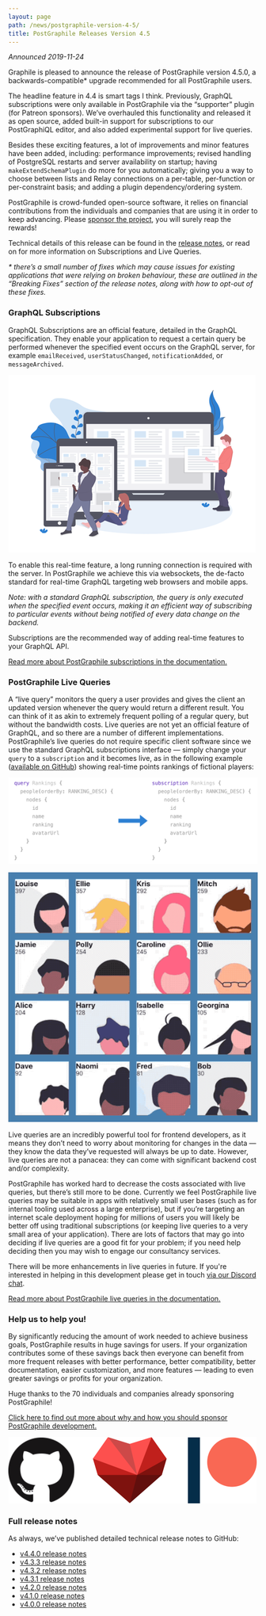 ```yaml
---
layout: page
path: /news/postgraphile-version-4-5/
title: PostGraphile Releases Version 4.5
---
```


_Announced 2019-11-24_

<p class='intro'>
Graphile is pleased to announce the release of PostGraphile version 4.5.0, a backwards-compatible* upgrade recommended for all PostGraphile users.
</p>

The headline feature in 4.4 is smart tags I think. Previously, GraphQL subscriptions were only available in PostGraphile via the “supporter” plugin (for Patreon sponsors). We’ve overhauled this functionality and released it as open source, added built-in support for subscriptions to our PostGraphiQL editor, and also added experimental support for live queries.

Besides these exciting features, a lot of improvements and minor features have been added, including: performance improvements; revised handling of PostgreSQL restarts and server availability on startup; having `makeExtendSchemaPlugin` do more for you automatically; giving you a way to choose between lists and Relay connections on a per-table, per-function or per-constraint basis; and adding a plugin dependency/ordering system.

PostGraphile is crowd-funded open-source software, it relies on financial contributions from the individuals and companies that are using it in order to keep advancing. Please [sponsor the project](/sponsor/), you will surely reap the rewards!

Technical details of this release can be found in the [release notes](https://github.com/graphile/postgraphile/releases/tag/v4.4.0), or read on for more information on Subscriptions and Live Queries.

_\* there’s a small number of fixes which may cause issues for existing applications that were relying on broken behaviour, these are outlined in the “Breaking Fixes” section of the release notes, along with how to opt-out of these fixes._

### GraphQL Subscriptions

GraphQL Subscriptions are an official feature, detailed in the GraphQL specification. They enable your application to request a certain query be performed whenever the specified event occurs on the GraphQL server, for example `emailReceived`, `userStatusChanged`, `notificationAdded`, or `messageArchived`.

<div class="tc">
<img alt="Real-time subscriptions" src="/images/undraw_realtime.png" />
</div>

To enable this real-time feature, a long running connection is required with the server. In PostGraphile we achieve this via websockets, the de-facto standard for real-time GraphQL targeting web browsers and mobile apps.

_Note: with a standard GraphQL subscription, the query is only executed when the specified event occurs, making it an efficient way of subscribing to particular events without being notified of every data change on the backend._

Subscriptions are the recommended way of adding real-time features to your GraphQL API.

[Read more about PostGraphile subscriptions in the documentation.](/postgraphile/subscriptions/)

### PostGraphile Live Queries

A “live query” monitors the query a user provides and gives the client an updated version whenever the query would return a different result. You can think of it as akin to extremely frequent polling of a regular query, but without the bandwidth costs. Live queries are not yet an official feature of GraphQL, and so there are a number of different implementations. PostGraphile’s live queries do not require specific client software since we use the standard GraphQL subscriptions interface — simply change your `query` to a `subscription` and it becomes live, as in the following example ([available on GitHub](https://github.com/graphile/livesotope)) showing real-time points rankings of fictional players:

<div class="tc">
<img alt="Changing a query to a live query" src="/images/query2subscription.png" style="max-height: 230px" />
</div>

<p></p>

<div class="tc">
<img alt="Demo of live query" src="/images/live_demo_rankings.gif" />
</div>

Live queries are an incredibly powerful tool for frontend developers, as it means they don’t need to worry about monitoring for changes in the data — they know the data they’ve requested will always be up to date. However, live queries are not a panacea: they can come with significant backend cost and/or complexity.

PostGraphile has worked hard to decrease the costs associated with live queries, but there’s still more to be done. Currently we feel PostGraphile live queries may be suitable in apps with relatively small user bases (such as for internal tooling used across a large enterprise), but if you’re targeting an internet scale deployment hoping for millions of users you will likely be better off using traditional subscriptions (or keeping live queries to a very small area of your application). There are lots of factors that may go into deciding if live queries are a good fit for your problem; if you need help deciding then you may wish to engage our consultancy services.

There will be more enhancements in live queries in future. If you're interested in helping in this development please get in touch [via our Discord chat](http://discord.gg/graphile).

[Read more about PostGraphile live queries in the documentation.](/postgraphile/live-queries/)

### Help us to help you!

By significantly reducing the amount of work needed to achieve business goals, PostGraphile results in huge savings for users. If your organization contributes some of these savings back then everyone can benefit from more frequent releases with better performance, better compatibility, better documentation, easier customization, and more features — leading to even greater savings or profits for your organization.

Huge thanks to the 70 individuals and companies already sponsoring PostGraphile!

[Click here to find out more about why and how you should sponsor PostGraphile development.](/sponsor/)

<div class="tc">
<img alt="Real-time subscriptions" src="/images/thanks.png" />
</div>

### Full release notes

As always, we’ve published detailed technical release notes to GitHub:

- [v4.4.0 release notes](https://github.com/graphile/postgraphile/releases/tag/v4.4.0)
- [v4.3.3 release notes](https://github.com/graphile/postgraphile/releases/tag/v4.3.3)
- [v4.3.2 release notes](https://github.com/graphile/postgraphile/releases/tag/v4.3.2)
- [v4.3.1 release notes](https://github.com/graphile/postgraphile/releases/tag/v4.3.1)
- [v4.2.0 release notes](https://github.com/graphile/postgraphile/releases/tag/v4.2.0)
- [v4.1.0 release notes](https://github.com/graphile/postgraphile/releases/tag/v4.1.0)
- [v4.0.0 release notes](https://github.com/graphile/postgraphile/releases/tag/v4.0.0)
